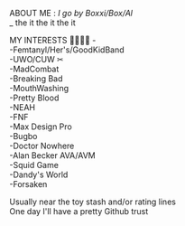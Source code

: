 ABOUT ME  :        _I go by Boxxi/Box/Al_      
                 _
                     the it the it the it

MY INTERESTS 🤑🤑🤑👅 -                                                        
-Femtanyl/Her's/GoodKidBand                             
-UWO/CUW ✂        
-MadCombat                
-Breaking Bad               
-MouthWashing            
-Pretty Blood                        
-NEAH                         
-FNF       
-Max Design Pro              
-Bugbo              
-Doctor Nowhere                                                             
-Alan Becker AVA/AVM                                                                 
-Squid Game                                                                                           
-Dandy's World                                                                               
-Forsaken                                                                                

                  

Usually near the toy stash and/or rating lines                   
One day I'll have a pretty Github trust

